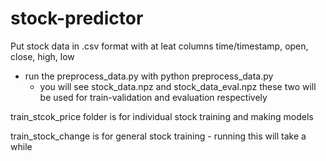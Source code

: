 # stock-predictor

Put stock data in .csv format with at leat columns time/timestamp, open, close, high, low

- run the preprocess_data.py with python preprocess_data.py
    - you will see stock_data.npz and stock_data_eval.npz
        these two will be used for train-validation and evaluation respectively 

train_stcok_price folder is for individual stock training and making models

train_stock_change is for general stock training
    - running this will take a while

